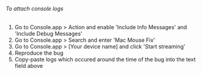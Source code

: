 ###### To attach console logs

1. Go to Console.app > Action and enable 'Include Info Messages' and 'Include Debug Messages'
2. Go to Console.app > Search and enter 'Mac Mouse Fix' 
3. Go to Console.app > [Your device name] and click 'Start streaming'
4. Reproduce the bug
5. Copy-paste logs which occured around the time of the bug into the text field above